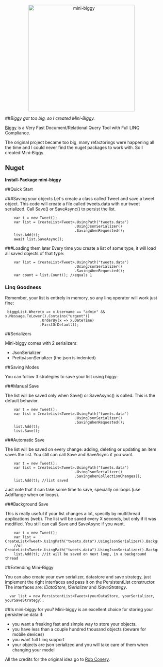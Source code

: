 <p align="center">
  <img src="https://github.com/mini-biggy/mini-biggy/blob/master/Assets/mini_biggy.png" width="350px" alt="mini-biggy" />
</p>

##*Biggy got too big, so I created Mini-Biggy.*

[Biggy](https://github.com/robconery/biggy) is a Very Fast Document/Relational Query Tool with Full LINQ Compliance. 

The original project became too big, many refactorings were happening all the time and I could never find the nuget packages to work with. So I created Mini-Biggy.

## Nuget
**Install-Package mini-biggy**

##Quick Start

###Saving your objects
Let's create a class called Tweet and save a tweet object.
This code will create a file called tweets.data with our tweet serialized. Call Save() or SaveAsync() to persist the list.
```
    var t = new Tweet();
    var list = CreateList<Tweet>.UsingPath("tweets.data")
                                .UsingJsonSerializer()
                                .SavingWhenRequested();
    list.Add(t);
    await list.SaveAsync();
```

###Loading them later
Every time you create a list of some type, it will load all saved objects of that type:
```
    var list = CreateList<Tweet>.UsingPath("tweets.data")
                                .UsingJsonSerializer()
                                .SavingWhenRequested();
    var count = list.Count(); //equals 1
```

### Linq Goodness

Remember, your list is entirely in memory, so any linq operator will work just fine:

```
 biggyList.Where(x => x.Username == "admin" && x.Message.ToLower().Contains("urgent"))
                .OrderBy(x => x.DateTime)
                .FirstOrDefault();
```

##Serializers

Mini-biggy comes with 2 serializers:

- JsonSerializer 
- PrettyJsonSerializer (the json is indented)

##Saving Modes

You can follow 3 strategies to save your list using biggy:

###Manual Save

The list will be saved only when Save() or SaveAsync() is called. This is the default behavior.

```
    var t = new Tweet();
    var list = CreateList<Tweet>.UsingPath("tweets.data")
                                .UsingJsonSerializer()
                                .SavingWhenRequested();
    list.Add(t);
    list.Save();
```

###Automatic Save

The list will be saved on every change: adding, deleting or updating an item saves the list. You still can call Save and SaveAsync if you want.

```
    var t = new Tweet();
    var list = CreateList<Tweet>.UsingPath("tweets.data")
                                .UsingJsonSerializer()
                                .SavingWhenCollectionChanges();
    list.Add(t); //list saved
```

Just note that it can take some time to save, specially on loops (use AddRange when on loops).

###Background Save

This is really useful if your list changes a lot, specilly by multithread applications (web). The list will be saved every X seconds, but only if it was modified. You still can call Save and SaveAsync if you want.

```
    var t = new Tweet();
    var list = CreateList<Tweet>.UsingPath("tweets.data").UsingJsonSerializer().BackgroundSavingEverySecond();
    //or CreateList<Tweet>.UsingPath("tweets.data").UsingJsonSerializer().BackgroundSavingEvery(TimeSpan.FromSeconds(5));
    list.Add(t); //it will be saved on next loop, in a background thread
```

##Extending Mini-Biggy

You can also create your own serializer, datastore and save strategy, just implement the right interfaces and pass it on the PersistentList constructor. The interfaces are: *IDataStore*, *ISerializer* and *ISaveStrategy*.

```
  var list = new PersistentList<Tweet>(yourDataStore, yourSerializer, yourSaveStrategy);
```



##Is mini-biggy for you?
Mini-biggy is an excellent choice for storing your persistence data if:

 - you want a freaking fast and simple way to store your objects.
 - you have less than a couple hundred thousand objects (beware for mobile devices)
 - you want full Linq support 
 - your objects are json serialized and you will take care of them when changing your model


All the credits for the original idea go to [Rob Conery](https://github.com/robconery).
